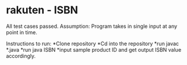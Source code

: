 # rakuten - ISBN

All test cases passed.
Assumption: Program takes in single input at any point in time.

Instructions to run:
*Clone repository
*Cd into the repository
*run javac *.java
*run java ISBN
*input sample product ID and get output ISBN value accordingly.



